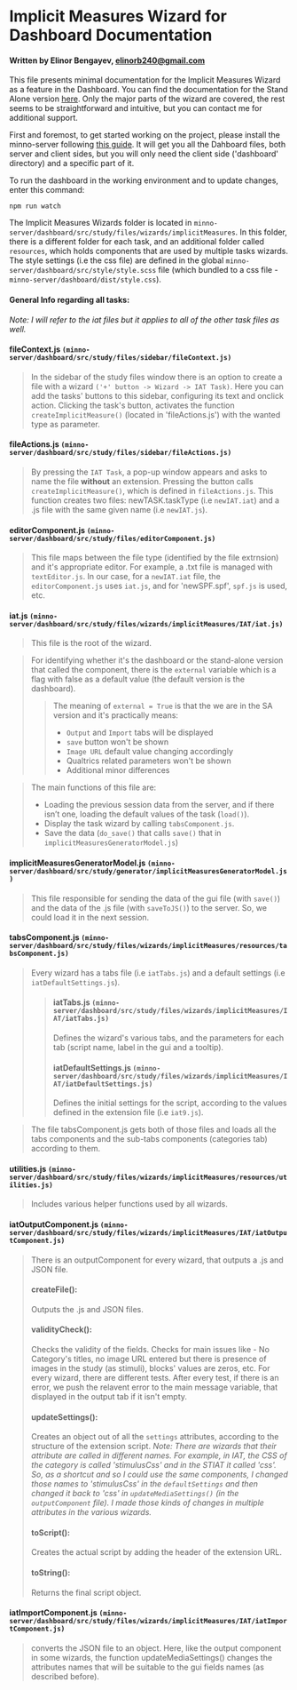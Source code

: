 # Implicit Measures Wizard for Dashboard Documentation
#### Written by Elinor Bengayev, elinorb240@gmail.com

This file presents minimal documentation for the Implicit Measures Wizard as a feature in the Dashboard. You can find the documentation for the Stand Alone version [here](https://minnojs.github.io/minno-server/implicitMeasures/implicit_measures_SA_doc.md).
Only the major parts of the wizard are covered, the rest seems to be straightforward and intuitive, but you can contact me for additional support.   

First and foremost, to get started working on the project, please install the minno-server following [this guide](https://docs.google.com/document/d/1ZbobgBbhOvoREsod0ms4BYWDsafiIQozZJBDmKfptYI). 
It will get you all the Dahboard files, both server and client sides, but you will only need the client side ('dashboard' directory) and a specific part of it. 

To run the dashboard in the working environment and to update changes, enter this command:
```
npm run watch
```

The Implicit Measures Wizards folder is located in `minno-server/dashboard/src/study/files/wizards/implicitMeasures`. In this folder, there is a different folder for each task, and an additional folder called `resources`, which holds components that are used by multiple tasks wizards.
The style settings (i.e the css file) are defined in the global `minno-server/dashboard/src/style/style.scss` file (which bundled to a css file - `minno-server/dashboard/dist/style.css`).

#### General Info regarding all tasks:
*Note: I will refer to the iat files but it applies to all of the other task files as well.*

#### fileContext.js `(minno-server/dashboard/src/study/files/sidebar/fileContext.js)`
> In the sidebar of the study files window there is an option to create a file with a wizard `('+' button -> Wizard -> IAT Task)`.
> Here you can add the tasks' buttons to this sidebar, configuring its text and onclick action. Clicking the task's button, activates the function `createImplicitMeasure()` (located in 'fileActions.js') with the wanted type as parameter.

#### fileActions.js `(minno-server/dashboard/src/study/files/sidebar/fileActions.js)`
> By pressing the `IAT Task`, a pop-up window appears and asks to name the file **without** an extension.
> Pressing the button calls `createImplicitMeasure()`, which is defined in `fileActions.js`.
> This function creates two files: newTASK.taskType (i.e `newIAT.iat`) and a .js file with the same given name (i.e `newIAT.js`).

#### editorComponent.js `(minno-server/dashboard/src/study/files/editorComponent.js)`
> This file maps between the file type (identified by the file extrnsion) and it's appropriate editor. For example, a .txt file is managed with `textEditor.js`.
> In our case, for a `newIAT.iat` file, the `editorComponent.js` uses `iat.js`, and for 'newSPF.spf', `spf.js` is used, etc. 

#### iat.js `(minno-server/dashboard/src/study/files/wizards/implicitMeasures/IAT/iat.js)`
> This file is the root of the wizard. 

> For identifying whether it's the dashboard or the stand-alone version that called the component, there is the `external` variable which is a flag with false as a default value (the default version is the dashboard).
>> The meaning of `external = True` is that the we are in the SA version and it's practically means:
>> - `Output` and `Import` tabs will be displayed
>> - `save` button won't be shown
>> - `Image URL` default value changing accordingly
>> - Qualtrics related parameters won't be shown
>> - Additional minor differences

> The main functions of this file are:
> - Loading the previous session data from the server, and if there isn’t one, loading the default values of the task (`load()`). 
> - Display the task wizard by calling `tabsComponent.js`.
> - Save the data (`do_save()` that calls `save()` that in `implicitMeasuresGeneratorModel.js`)

#### implicitMeasuresGeneratorModel.js `(minno-server/dashboard/src/study/generator/implicitMeasuresGeneratorModel.js)`
> This file responsible for sending the data of the gui file (with `save()`) and the data of the .js file (with `saveToJS()`) to the server. So, we could load it in the next session. 

#### tabsComponent.js `(minno-server/dashboard/src/study/files/wizards/implicitMeasures/resources/tabsComponent.js)`
> Every wizard has a tabs file (i.e `iatTabs.js`) and a default settings (i.e `iatDefaultSettings.js`).
>> #### iatTabs.js `(minno-server/dashboard/src/study/files/wizards/implicitMeasures/IAT/iatTabs.js)`
>> Defines the wizard's various tabs, and the parameters for each tab (script name, label in the gui and a tooltip).
>> #### iatDefaultSettings.js `(minno-server/dashboard/src/study/files/wizards/implicitMeasures/IAT/iatDefaultSettings.js)`
>> Defines the initial settings for the script, according to the values defined in the extension file (i.e `iat9.js`). 

> The file tabsComponent.js gets both of those files and loads all the tabs components and the sub-tabs components (categories tab) according to them.  

#### utilities.js `(minno-server/dashboard/src/study/files/wizards/implicitMeasures/resources/utilities.js)`
> Includes various helper functions used by all wizards. 

#### iatOutputComponent.js `(minno-server/dashboard/src/study/files/wizards/implicitMeasures/IAT/iatOutputComponent.js)`
> There is an outputComponent for every wizard, that outputs a .js and JSON file. 
> #### createFile():
> Outputs the .js and JSON files.
> #### validityCheck():
> Checks the validity of the fields. Checks for main issues like - No Category's titles, no image URL entered but there is presence of images in the study (as stimuli), blocks' values are zeros, etc. For every wizard, there are different tests. 
> After every test, if there is an error, we push the relavent error to the main message variable, that displayed in the output tab if it isn't empty.
> #### updateSettings():
> Creates an object  out of all the `settings` attributes, according to the structure of the extension script.
> *Note: There are wizards that their attribute are called in different names. For example, in IAT, the CSS of the category is called 'stimulusCss' and in the STIAT it called 'css'. So, as a shortcut and so I could use the same components, I changed those names to 'stimulusCss' in the `defaultSettings` and then changed it back to 'css' in `updateMediaSettings()` (in the `outputComponent` file). I made those kinds of changes in multiple attributes in the various wizards.* 
> #### toScript(): 
> Creates the actual script by adding the header of the extension URL.
> #### toString():
> Returns the final script object. 

#### iatImportComponent.js `(minno-server/dashboard/src/study/files/wizards/implicitMeasures/IAT/iatImportComponent.js)`
> converts the JSON file to an object.  Here, like the output component in some wizards, the function updateMediaSettings() changes the attributes names that will be suitable to the gui fields names (as described before). 
